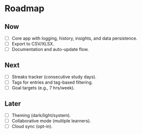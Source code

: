 # Roadmap

## Now
- [ ] Core app with logging, history, insights, and data persistence.
- [ ] Export to CSV/XLSX.
- [ ] Documentation and auto-update flow.

## Next
- [ ] Streaks tracker (consecutive study days).
- [ ] Tags for entries and tag-based filtering.
- [ ] Goal targets (e.g., 7 hrs/week).

## Later
- [ ] Theming (dark/light/system).
- [ ] Collaborative mode (multiple learners).
- [ ] Cloud sync (opt-in).
